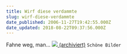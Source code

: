 ```yaml
---
title: Wirf diese verdammte
slug: wirf-diese-verdammte
date_published: 2006-11-27T19:42:55.000Z
date_updated: 2018-08-22T09:37:56.000Z
---
```


Fahne weg, man...
[![](//svr84.ehostpros.com/%7Eplrds84/images/f426.jpg) (archiviert)](http://web.archive.org/web/20061128011442/http://svr84.ehostpros.com:80/~plrds84/index1.htm)
`Schöne Bilder`
